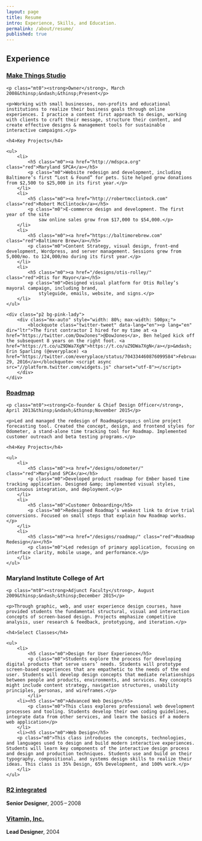 ```yaml
---
layout: page
title: Resume
intro: Experience, Skills, and Education.
permalink: /about/resume/
published: true
---
```


## Experience

<div class="bb bd-red pb2">
    <h3 class="m0"><a href="http://make-things.com" title="Make Things Studio">Make Things Studio</a></h3>

    <p class="mt0"><strong>Owner</strong>, March 2008&thinsp;&ndash;&thinsp;Present</p>

    <p>Working with small businesses, non-profits and educational institutions to realize their business goals through online experiences. I practice a content first approach to design, working with clients to craft their message, structure their content, and create effective designs & management tools for sustainable interactive campaigns.</p>

    <h4>Key Projects</h4>

    <ul>
        <li>
            <h5 class="m0"><a href="http://mdspca.org" class="red">Maryland SPCA</a></h5>
            <p class="m0">Website redesign and development, including Baltimore’s first “Lost & Found” for pets. Site helped grow donations from $2,500 to $25,000 in its first year.</p>
        </li>
        <li>
            <h5 class="m0"><a href="http://robertmcclintock.com" class="red">Robert McClintock</a></h5>
            <p class="m0">E-commerce design and development. The first year of the site
                saw online sales grow from $17,000 to $54,000.</p>
        </li>
        <li>
            <h5 class="m0"><a href="https://baltimorebrew.com" class="red">Baltimore Brew</a></h5>
            <p class="m0">Content Strategy, visual design, front-end development, Wordpress, and server management. Sessions grew from 5,000/mo. to 124,000/mo during its first year.</p>
        </li>
        <li>
            <h5 class="m0"><a href="/designs/otis-rolley/" class="red">Otis for Mayor</a></h5>
            <p class="m0">Designed visual platform for Otis Rolley’s mayoral campaign, including brand,
                styleguide, emails, website, and signs.</p>
        </li>
    </ul>

    <div class="p2 bg-pink-lady">
        <div class="mx-auto" style="width: 80%; max-width: 500px;">
            <blockquote class="twitter-tweet" data-lang="en"><p lang="en" dir="ltr">The first contractor I hired for my time at <a href="https://twitter.com/DowJones">@DowJones</a>, Ben helped kick off the subsequent 8 years on the right foot. <a href="https://t.co/uZ9DWa7XgN">https://t.co/uZ9DWa7XgN</a></p>&mdash; Erin Sparling (@everyplace) <a href="https://twitter.com/everyplace/status/704334460876099584">February 29, 2016</a></blockquote> <script async src="//platform.twitter.com/widgets.js" charset="utf-8"></script>
        </div>
    </div>
</div>

<div class="bb bd-red py2 my2">
    <h3 class="m0"><a href="https://ppmroadmap.com" title="Roadmap Project Management and Forecasting">Roadmap</a></h3>

    <p class="mt0"><strong>Co-founder & Chief Design Officer</strong>, April 2013&thinsp;&ndash;&thinsp;November 2015</p>

    <p>Led and managed the redesign of Roadmap&rsquo;s online project forecasting tool. Created the concept, design, and frontend styles for Odometer, a stand-alone time tracking tool for Roadmap. Implemented customer outreach and beta testing programs.</p>

    <h4>Key Projects</h4>

    <ul>
        <li>
            <h5 class="m0"><a href="/designs/odometer/" class="red">Maryland SPCA</a></h5>
            <p class="m0">Developed product roadmap for Ember based time tracking application. Designed &amp; implemented visual styles, continuous integration, and deployment.</p>
        </li>
        <li>
            <h5 class="m0">Customer Onboarding</h5>
            <p class="m0">Redesigned Roadmap’s weakest link to drive trial conversions. Focused on small steps that explain how Roadmap works. </p>
        </li>
        <li>
            <h5 class="m0"><a href="/designs/roadmap/" class="red">Roadmap Redesign</a></h5>
            <p class="m0">Led redesign of primary application, focusing on interface clarity, mobile usage, and performance.</p>
        </li>
    </ul>
</div>
<!-- /.bb bd-red py2 -->


<div class="bb bd-red py2 my2">
    <h3 class="m0">Maryland Institute College of Art</h3>

    <p class="mt0"><strong>Adjunct Faculty</strong>, August 2009&thinsp;&ndash;&thinsp;December 2015</p>

    <p>Through graphic, web, and user experience design courses, have provided students the fundamental structural, visual and interaction concepts of screen-based design. Projects emphasize competitive analysis, user research & feedback, prototyping, and iteration.</p>

    <h4>Select Classes</h4>

    <ul>
        <li>
            <h5 class="m0">Design for User Experience</h5>
            <p class="m0">Students explore the process for developing digital products that serve users’ needs. Students will prototype screen-based experiences that are empathetic to the needs of the end user. Students will develop design concepts that mediate relationships between people and products, environments, and services. Key concepts might include content strategy, navigation structures, usability principles, personas, and wireframes.</p>
            </li>
        <li><h5 class="m0">Advanced Web Design</h5>
            <p class="m0">This class explores professional web development processes and tooling. Students develop their own coding guidelines, integrate data from other services, and learn the basics of a modern web application</p>
        </li>
        <li><h5 class="m0">Web Design</h5>
        <p class="m0">This class introduces the concepts, technologies, and languages used to design and build modern interactive experiences. Students will learn key components of the interactive design process and design and production techniques. Students use and build on their typography, compositional, and systems design skills to realize their ideas. This class is 35% Design, 65% Development, and 100% work.</p>
        </li>
    </ul>
</div>
<!-- /.bb bd-red py2 -->

<div class="bb bd-red py2 my2">
    <h3 class="m0"><a href="http://r2integrated.com" class="red">R2&nbsp;integrated</a></h3>
    <p class="mt0"><strong>Senior Designer</strong>, 2005&thinsp;&ndash;&thinsp;2008</p>
</div>
<!-- /.bb bd-red py2 -->

<div class="bb bd-red py2 my2">
    <h3 class="m0"><a href="http://vitaminisgood.com" class="red">Vitamin, Inc.</a></h3>
    <p class="mt0"><strong>Lead Designer</strong>, 2004</p>
</div>
<!-- /.bb bd-red py2 -->
